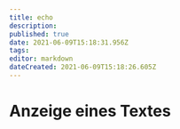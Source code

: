 ```yaml
---
title: echo
description: 
published: true
date: 2021-06-09T15:18:31.956Z
tags: 
editor: markdown
dateCreated: 2021-06-09T15:18:26.605Z
---
```


# Anzeige eines Textes